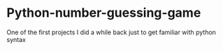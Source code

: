 # Python-number-guessing-game
One of the first projects I did a while back just to get familiar with python syntax

